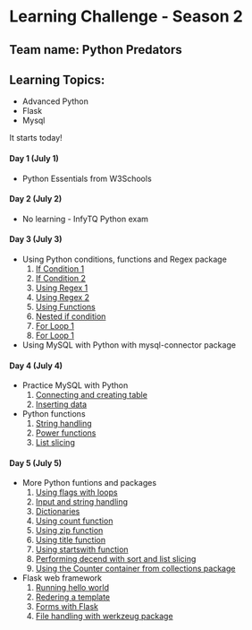 # Learning Challenge - Season 2
## Team name: Python Predators

## Learning Topics:
- Advanced Python
- Flask 
- Mysql

It starts today!

#### Day 1 (July 1)
- Python Essentials from W3Schools
#### Day 2 (July 2)
- No learning - InfyTQ Python exam
#### Day 3 (July 3)
- Using Python conditions, functions and Regex package
  1. [If Condition 1](https://github.com/NAVHITS/py_exps/blob/master/beginner/set1.py)
  2. [If Condition 2](https://github.com/NAVHITS/py_exps/blob/master/beginner/set2.py)
  3. [Using Regex 1](https://github.com/NAVHITS/py_exps/blob/master/beginner/set3.py)
  4. [Using Regex 2](https://github.com/NAVHITS/py_exps/blob/master/beginner/set4.py)
  5. [Using Functions](https://github.com/NAVHITS/py_exps/blob/master/beginner/set5.py)
  6. [Nested if condition](https://github.com/NAVHITS/py_exps/blob/master/beginner/set6.py)
  7. [For Loop 1](https://github.com/NAVHITS/py_exps/blob/master/beginner/set7.py)
  8. [For Loop 1](https://github.com/NAVHITS/py_exps/blob/master/beginner/set8.py)
- Using MySQL with Python with mysql-connector package
#### Day 4 (July 4)
- Practice MySQL with Python
  1. [Connecting and creating table](https://github.com/NAVHITS/py_exps/blob/master/mysql/set1.py)
  2. [Inserting data](https://github.com/NAVHITS/py_exps/blob/master/mysql/set2.py)
- Python functions
  1. [String handling](https://github.com/NAVHITS/py_exps/blob/master/beginner/set10.py)
  2. [Power functions](https://github.com/NAVHITS/py_exps/blob/master/beginner/set11.py)
  3. [List slicing](https://github.com/NAVHITS/py_exps/blob/master/beginner/set12.py)
#### Day 5 (July 5)
- More Python funtions and packages
  1. [Using flags with loops](https://github.com/NAVHITS/py_exps/blob/master/beginner/set13.py)
  2. [Input and string handling](https://github.com/NAVHITS/py_exps/blob/master/beginner/set16.py)
  3. [Dictionaries](https://github.com/NAVHITS/py_exps/blob/master/player/set5.py)
  4. [Using count function](https://github.com/NAVHITS/py_exps/blob/master/player/set6.py)
  5. [Using zip function](https://github.com/NAVHITS/py_exps/blob/master/player/set7.py)
  6. [Using title function](https://github.com/NAVHITS/py_exps/blob/master/player/set8.py)
  7. [Using startswith function](https://github.com/NAVHITS/py_exps/blob/master/player/set11.py)
  8. [Performing decend with sort and list slicing](https://github.com/NAVHITS/py_exps/blob/master/hunter/set2.py)
  9. [Using the Counter container from collections package](https://github.com/NAVHITS/py_exps/blob/master/hunter/set1.py)
- Flask web framework
  1. [Running hello world](https://github.com/NAVHITS/py_exps/blob/master/flask/set1.py)
  2. [Redering a template](https://github.com/NAVHITS/py_exps/blob/master/flask/set2.py)
  3. [Forms with Flask](https://github.com/NAVHITS/py_exps/blob/master/flask/set3.py)
  4. [File handling with werkzeug package](https://github.com/NAVHITS/py_exps/blob/master/flask/set4.py)
